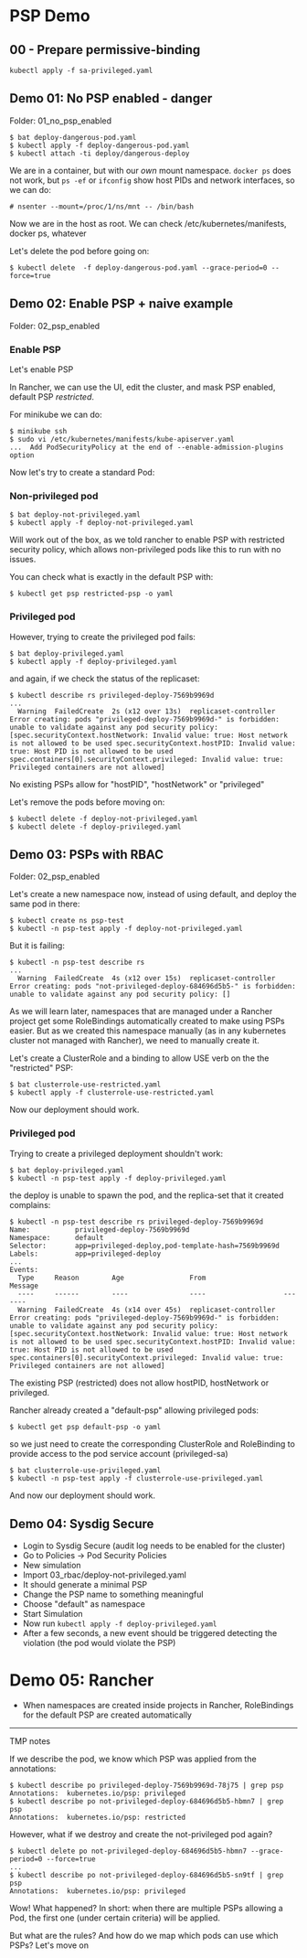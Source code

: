 # PSP Demo

## 00 - Prepare permissive-binding

```
kubectl apply -f sa-privileged.yaml
```

## Demo 01: No PSP enabled - danger

Folder: 01_no_psp_enabled

```
$ bat deploy-dangerous-pod.yaml
$ kubectl apply -f deploy-dangerous-pod.yaml
$ kubectl attach -ti deploy/dangerous-deploy
```

We are in a container, but with our *own* mount namespace. `docker ps` does not work, but `ps -ef` or `ifconfig` show host PIDs and network interfaces, so we can do:

```
# nsenter --mount=/proc/1/ns/mnt -- /bin/bash
```

Now we are in the host as root. We can check /etc/kubernetes/manifests, docker ps, whatever

Let's delete the pod before going on:

```
$ kubectl delete  -f deploy-dangerous-pod.yaml --grace-period=0 --force=true
```

## Demo 02: Enable PSP + naive example

Folder: 02_psp_enabled

### Enable PSP

Let's enable PSP

In Rancher, we can use the UI, edit the cluster, and mask PSP enabled, default PSP *restricted*.

For minikube we can do:

```
$ minikube ssh
$ sudo vi /etc/kubernetes/manifests/kube-apiserver.yaml
...  Add PodSecurityPolicy at the end of --enable-admission-plugins option
```

Now let's try to create a standard Pod:

### Non-privileged pod

```
$ bat deploy-not-privileged.yaml
$ kubectl apply -f deploy-not-privileged.yaml
```

Will work out of the box, as we told rancher to enable PSP with restricted security policy, which allows non-privileged pods like this to run with no issues.

You can check what is exactly in the default PSP with:

```
$ kubectl get psp restricted-psp -o yaml
```

### Privileged pod

However, trying to create the privileged pod fails:

```
$ bat deploy-privileged.yaml
$ kubectl apply -f deploy-privileged.yaml
```

and again, if we check the status of the replicaset:

```
$ kubectl describe rs privileged-deploy-7569b9969d
...
  Warning  FailedCreate  2s (x12 over 13s)  replicaset-controller  Error creating: pods "privileged-deploy-7569b9969d-" is forbidden: unable to validate against any pod security policy: [spec.securityContext.hostNetwork: Invalid value: true: Host network is not allowed to be used spec.securityContext.hostPID: Invalid value: true: Host PID is not allowed to be used spec.containers[0].securityContext.privileged: Invalid value: true: Privileged containers are not allowed]
```

No existing PSPs allow for "hostPID", "hostNetwork" or "privileged"


Let's remove the pods before moving on:

```
$ kubectl delete -f deploy-not-privileged.yaml
$ kubectl delete -f deploy-privileged.yaml
```

## Demo 03: PSPs with RBAC

Folder: 02_psp_enabled

Let's create a new namespace now, instead of using default, and deploy the same pod in there:

```
$ kubectl create ns psp-test
$ kubectl -n psp-test apply -f deploy-not-privileged.yaml
```

But it is failing:

```
$ kubectl -n psp-test describe rs
...
  Warning  FailedCreate  4s (x12 over 15s)  replicaset-controller  Error creating: pods "not-privileged-deploy-684696d5b5-" is forbidden: unable to validate against any pod security policy: []
```

As we will learn later, namespaces that are managed under a Rancher project get some RoleBindings automatically created to make using PSPs easier. But as we created this namespace manually (as in any kubernetes cluster not managed with Rancher), we need to manually create it.

Let's create a ClusterRole and a binding to allow USE verb on the the "restricted" PSP:

```
$ bat clusterrole-use-restricted.yaml
$ kubectl apply -f clusterrole-use-restricted.yaml
```

Now our deployment should work.

### Privileged pod

Trying to create a privileged deployment shouldn't work:

```
$ bat deploy-privileged.yaml
$ kubectl -n psp-test apply -f deploy-privileged.yaml
```

the deploy is unable to spawn the pod, and the replica-set that it created complains:

```
$ kubectl -n psp-test describe rs privileged-deploy-7569b9969d
Name:           privileged-deploy-7569b9969d
Namespace:      default
Selector:       app=privileged-deploy,pod-template-hash=7569b9969d
Labels:         app=privileged-deploy
...
Events:
  Type     Reason        Age                From                   Message
  ----     ------        ----               ----                   -------
  Warning  FailedCreate  4s (x14 over 45s)  replicaset-controller  Error creating: pods "privileged-deploy-7569b9969d-" is forbidden: unable to validate against any pod security policy: [spec.securityContext.hostNetwork: Invalid value: true: Host network is not allowed to be used spec.securityContext.hostPID: Invalid value: true: Host PID is not allowed to be used spec.containers[0].securityContext.privileged: Invalid value: true: Privileged containers are not allowed]
```

The existing PSP (restricted) does not allow hostPID, hostNetwork or privileged.

Rancher already created a "default-psp" allowing privileged pods:
```
$ kubectl get psp default-psp -o yaml
```

so we just need to create the corresponding ClusterRole and RoleBinding to provide access to the pod service account (privileged-sa)

```
$ bat clusterrole-use-privileged.yaml
$ kubectl -n psp-test apply -f clusterrole-use-privileged.yaml
```
And now our deployment should work.

## Demo 04: Sysdig Secure

* Login to Sysdig Secure (audit log needs to be enabled for the cluster)
* Go to Policies -> Pod Security Policies
* New simulation
* Import 03_rbac/deploy-not-privileged.yaml
* It should generate a minimal PSP
* Change the PSP name to something meaningful
* Choose "default" as namespace
* Start Simulation
* Now run `kubectl apply -f deploy-privileged.yaml`
* After a few seconds, a new event should be triggered detecting the violation (the pod would violate the PSP)


# Demo 05: Rancher

* When namespaces are created inside projects in Rancher, RoleBindings for the default PSP are created automatically

---------
TMP notes

If we describe the pod, we know which PSP was applied from the annotations:

```
$ kubectl describe po privileged-deploy-7569b9969d-78j75 | grep psp
Annotations:  kubernetes.io/psp: privileged
$ kubectl describe po not-privileged-deploy-684696d5b5-hbmn7 | grep psp
Annotations:  kubernetes.io/psp: restricted
```

However, what if we destroy and create the not-privileged pod again?

```
$ kubectl delete po not-privileged-deploy-684696d5b5-hbmn7 --grace-period=0 --force=true
...
$ kubectl describe po not-privileged-deploy-684696d5b5-sn9tf | grep psp
Annotations:  kubernetes.io/psp: privileged
```
Wow! What happened? In short: when there are multiple PSPs allowing a Pod, the first one (under certain criteria) will be applied.

But what are the rules? And how do we map which pods can use which PSPs? Let's move on

